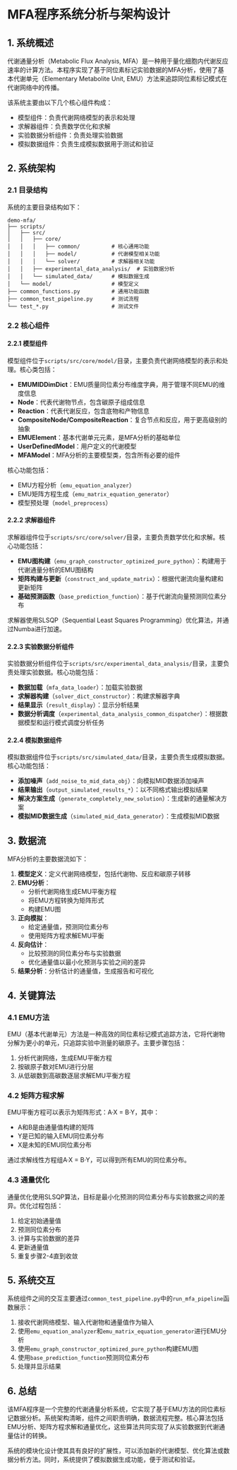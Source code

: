 # MFA程序系统分析与架构设计

## 1. 系统概述

代谢通量分析（Metabolic Flux Analysis, MFA）是一种用于量化细胞内代谢反应速率的计算方法。本程序实现了基于同位素标记实验数据的MFA分析，使用了基本代谢单元（Elementary Metabolite Unit, EMU）方法来追踪同位素标记模式在代谢网络中的传播。

该系统主要由以下几个核心组件构成：
- 模型组件：负责代谢网络模型的表示和处理
- 求解器组件：负责数学优化和求解
- 实验数据分析组件：负责处理实验数据
- 模拟数据组件：负责生成模拟数据用于测试和验证

## 2. 系统架构

### 2.1 目录结构

系统的主要目录结构如下：
```
demo-mfa/
├── scripts/
│   ├── src/
│   │   ├── core/
│   │   │   ├── common/          # 核心通用功能
│   │   │   ├── model/           # 代谢模型相关功能
│   │   │   └── solver/          # 求解器相关功能
│   │   ├── experimental_data_analysis/  # 实验数据分析
│   │   └── simulated_data/      # 模拟数据生成
│   └── model/                   # 模型定义
├── common_functions.py          # 通用功能函数
├── common_test_pipeline.py      # 测试流程
└── test_*.py                    # 测试文件
```

### 2.2 核心组件

#### 2.2.1 模型组件

模型组件位于`scripts/src/core/model/`目录，主要负责代谢网络模型的表示和处理。核心类包括：

- **EMUMIDDimDict**：EMU质量同位素分布维度字典，用于管理不同EMU的维度信息
- **Node**：代表代谢物节点，包含碳原子组成信息
- **Reaction**：代表代谢反应，包含底物和产物信息
- **CompositeNode/CompositeReaction**：复合节点和反应，用于更高级别的抽象
- **EMUElement**：基本代谢单元元素，是MFA分析的基础单位
- **UserDefinedModel**：用户定义的代谢模型
- **MFAModel**：MFA分析的主要模型类，包含所有必要的组件

核心功能包括：
- EMU方程分析（`emu_equation_analyzer`）
- EMU矩阵方程生成（`emu_matrix_equation_generator`）
- 模型预处理（`model_preprocess`）

#### 2.2.2 求解器组件

求解器组件位于`scripts/src/core/solver/`目录，主要负责数学优化和求解。核心功能包括：

- **EMU图构建**（`emu_graph_constructor_optimized_pure_python`）：构建用于代谢通量分析的EMU图结构
- **矩阵构建与更新**（`construct_and_update_matrix`）：根据代谢流向量构建和更新矩阵
- **基础预测函数**（`base_prediction_function`）：基于代谢流向量预测同位素分布

求解器使用SLSQP（Sequential Least Squares Programming）优化算法，并通过Numba进行加速。

#### 2.2.3 实验数据分析组件

实验数据分析组件位于`scripts/src/experimental_data_analysis/`目录，主要负责处理实验数据。核心功能包括：

- **数据加载**（`mfa_data_loader`）：加载实验数据
- **求解器构建**（`solver_dict_constructor`）：构建求解器字典
- **结果显示**（`result_display`）：显示分析结果
- **数据分析调度**（`experimental_data_analysis_common_dispatcher`）：根据数据模型和运行模式调度分析任务

#### 2.2.4 模拟数据组件

模拟数据组件位于`scripts/src/simulated_data/`目录，主要负责生成模拟数据。核心功能包括：

- **添加噪声**（`add_noise_to_mid_data_obj`）：向模拟MID数据添加噪声
- **结果输出**（`output_simulated_results_*`）：以不同格式输出模拟结果
- **解决方案生成**（`generate_completely_new_solution`）：生成新的通量解决方案
- **模拟MID数据生成**（`simulated_mid_data_generator`）：生成模拟MID数据

## 3. 数据流

MFA分析的主要数据流如下：

1. **模型定义**：定义代谢网络模型，包括代谢物、反应和碳原子转移
2. **EMU分析**：
   - 分析代谢网络生成EMU平衡方程
   - 将EMU方程转换为矩阵形式
   - 构建EMU图
3. **正向模拟**：
   - 给定通量值，预测同位素分布
   - 使用矩阵方程求解EMU平衡
4. **反向估计**：
   - 比较预测的同位素分布与实验数据
   - 优化通量值以最小化预测与实验之间的差异
5. **结果分析**：分析估计的通量值，生成报告和可视化

## 4. 关键算法

### 4.1 EMU方法

EMU（基本代谢单元）方法是一种高效的同位素标记模式追踪方法，它将代谢物分解为更小的单元，只追踪实验中测量的碳原子。主要步骤包括：

1. 分析代谢网络，生成EMU平衡方程
2. 按碳原子数对EMU进行分层
3. 从低碳数到高碳数逐层求解EMU平衡方程

### 4.2 矩阵方程求解

EMU平衡方程可以表示为矩阵形式：A·X = B·Y，其中：
- A和B是由通量值构建的矩阵
- Y是已知的输入EMU同位素分布
- X是未知的EMU同位素分布

通过求解线性方程组A·X = B·Y，可以得到所有EMU的同位素分布。

### 4.3 通量优化

通量优化使用SLSQP算法，目标是最小化预测的同位素分布与实验数据之间的差异。优化过程包括：

1. 给定初始通量值
2. 预测同位素分布
3. 计算与实验数据的差异
4. 更新通量值
5. 重复步骤2-4直到收敛

## 5. 系统交互

系统组件之间的交互主要通过`common_test_pipeline.py`中的`run_mfa_pipeline`函数展示：

1. 接收代谢网络模型、输入代谢物和通量值作为输入
2. 使用`emu_equation_analyzer`和`emu_matrix_equation_generator`进行EMU分析
3. 使用`emu_graph_constructor_optimized_pure_python`构建EMU图
4. 使用`base_prediction_function`预测同位素分布
5. 处理并显示结果

## 6. 总结

该MFA程序是一个完整的代谢通量分析系统，它实现了基于EMU方法的同位素标记数据分析。系统架构清晰，组件之间职责明确，数据流程完整。核心算法包括EMU分析、矩阵方程求解和通量优化，这些算法共同实现了从实验数据到代谢通量估计的转换。

系统的模块化设计使其具有良好的扩展性，可以添加新的代谢模型、优化算法或数据分析方法。同时，系统提供了模拟数据生成功能，便于测试和验证。